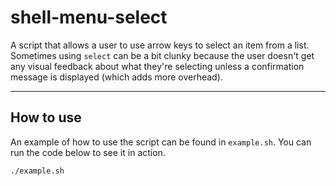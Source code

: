 # shell-menu-select

A script that allows a user to use arrow keys to select an item from a list.
Sometimes using `select` can be a bit clunky because the user doesn't get any
visual feedback about what they're selecting unless a confirmation message is
displayed (which adds more overhead).

---

## How to use

An example of how to use the script can be found in `example.sh`. You can run
the code below to see it in action.

```
./example.sh
```
